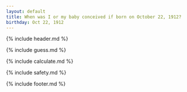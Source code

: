 ```yaml
---
layout: default
title: When was I or my baby conceived if born on October 22, 1912?
birthday: Oct 22, 1912
---
```


{% include header.md %}

{% include guess.md %}

{% include calculate.md %}

{% include safety.md %}

{% include footer.md %}



